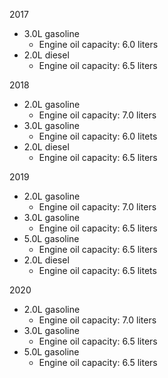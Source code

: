 2017
- 3.0L gasoline
    - Engine oil capacity: 6.0 liters
- 2.0L diesel
    - Engine oil capacity: 6.5 liters

2018
- 2.0L gasoline
    - Engine oil capacity: 7.0 liters
- 3.0L gasoline
    - Engine oil capacity: 6.0 litets
- 2.0L diesel
    - Engine oil capacity: 6.5 liters

2019
- 2.0L gasoline
    - Engine oil capacity: 7.0 liters
- 3.0L gasoline
    - Engine oil capacity: 6.5 liters
- 5.0L gasoline
    - Engine oil capacity: 6.5 liters
- 2.0L diesel
    - Engine oil capacity: 6.5 litets

2020
- 2.0L gasoline
    - Engine oil capacity: 7.0 liters
- 3.0L gasoline
    - Engine oil capacity: 6.5 liters
- 5.0L gasoline
    - Engine oil capacity: 6.5 liters
